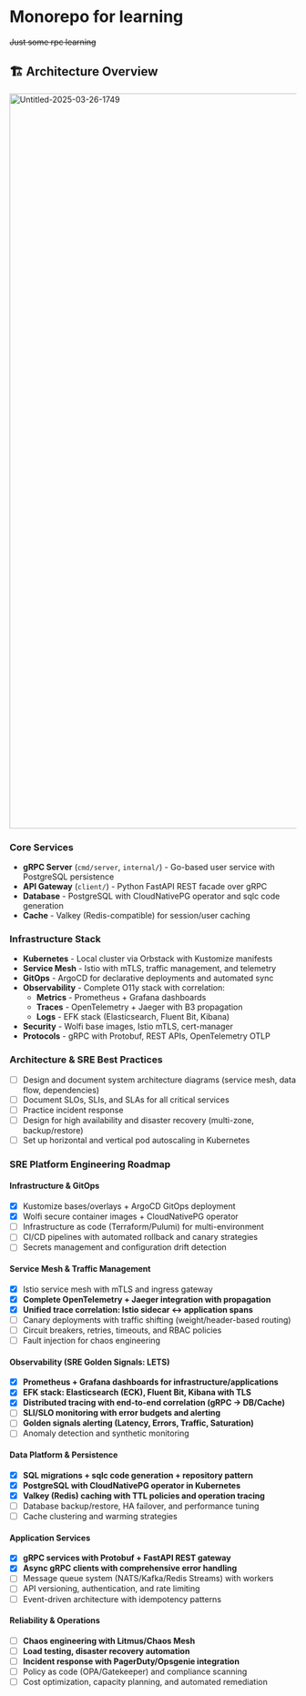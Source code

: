 # Monorepo for learning

~~Just some rpc learning~~

## 🏗️ Architecture Overview

<img width="1535" height="1292" alt="Untitled-2025-03-26-1749" src="https://github.com/user-attachments/assets/a0df4883-9c86-44ce-96ab-c98d26291158" />

### Core Services

- **gRPC Server** (`cmd/server`, `internal/`) - Go-based user service with PostgreSQL persistence
- **API Gateway** (`client/`) - Python FastAPI REST facade over gRPC
- **Database** - PostgreSQL with CloudNativePG operator and sqlc code generation
- **Cache** - Valkey (Redis-compatible) for session/user caching

### Infrastructure Stack

- **Kubernetes** - Local cluster via Orbstack with Kustomize manifests
- **Service Mesh** - Istio with mTLS, traffic management, and telemetry
- **GitOps** - ArgoCD for declarative deployments and automated sync
- **Observability** - Complete O11y stack with correlation:
  - **Metrics** - Prometheus + Grafana dashboards
  - **Traces** - OpenTelemetry + Jaeger with B3 propagation
  - **Logs** - EFK stack (Elasticsearch, Fluent Bit, Kibana)
- **Security** - Wolfi base images, Istio mTLS, cert-manager
- **Protocols** - gRPC with Protobuf, REST APIs, OpenTelemetry OTLP

### Architecture & SRE Best Practices

- [ ] Design and document system architecture diagrams (service mesh, data flow, dependencies)
- [ ] Document SLOs, SLIs, and SLAs for all critical services
- [ ] Practice incident response
- [ ] Design for high availability and disaster recovery (multi-zone, backup/restore)
- [ ] Set up horizontal and vertical pod autoscaling in Kubernetes

### SRE Platform Engineering Roadmap

#### Infrastructure & GitOps

- [x] Kustomize bases/overlays + ArgoCD GitOps deployment
- [x] Wolfi secure container images + CloudNativePG operator
- [ ] Infrastructure as code (Terraform/Pulumi) for multi-environment
- [ ] CI/CD pipelines with automated rollback and canary strategies
- [ ] Secrets management and configuration drift detection

#### Service Mesh & Traffic Management

- [x] Istio service mesh with mTLS and ingress gateway
- [x] **Complete OpenTelemetry + Jaeger integration with propagation**
- [x] **Unified trace correlation: Istio sidecar ↔ application spans**
- [ ] Canary deployments with traffic shifting (weight/header-based routing)
- [ ] Circuit breakers, retries, timeouts, and RBAC policies
- [ ] Fault injection for chaos engineering

#### Observability (SRE Golden Signals: LETS)

- [x] **Prometheus + Grafana dashboards for infrastructure/applications**
- [x] **EFK stack: Elasticsearch (ECK), Fluent Bit, Kibana with TLS**
- [x] **Distributed tracing with end-to-end correlation (gRPC → DB/Cache)**
- [ ] **SLI/SLO monitoring with error budgets and alerting**
- [ ] **Golden signals alerting (Latency, Errors, Traffic, Saturation)**
- [ ] Anomaly detection and synthetic monitoring

#### Data Platform & Persistence

- [x] **SQL migrations + sqlc code generation + repository pattern**
- [x] **PostgreSQL with CloudNativePG operator in Kubernetes**
- [x] **Valkey (Redis) caching with TTL policies and operation tracing**
- [ ] Database backup/restore, HA failover, and performance tuning
- [ ] Cache clustering and warming strategies

#### Application Services

- [x] **gRPC services with Protobuf + FastAPI REST gateway**
- [x] **Async gRPC clients with comprehensive error handling**
- [ ] Message queue system (NATS/Kafka/Redis Streams) with workers
- [ ] API versioning, authentication, and rate limiting
- [ ] Event-driven architecture with idempotency patterns

#### Reliability & Operations

- [ ] **Chaos engineering with Litmus/Chaos Mesh**
- [ ] **Load testing, disaster recovery automation**
- [ ] **Incident response with PagerDuty/Opsgenie integration**
- [ ] Policy as code (OPA/Gatekeeper) and compliance scanning
- [ ] Cost optimization, capacity planning, and automated remediation
